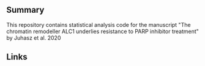 ## Summary

This repository contains statistical analysis code for the manuscript "The chromatin remodeller ALC1 underlies resistance to PARP inhibitor treatment" by Juhasz et al. 2020


## Links
